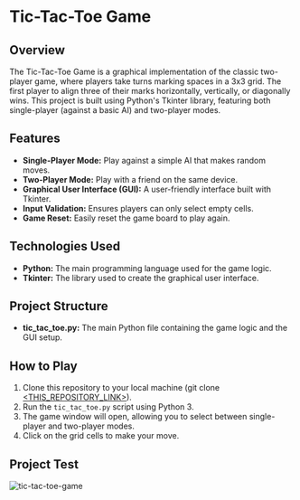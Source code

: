 # Tic-Tac-Toe Game

## Overview
The Tic-Tac-Toe Game is a graphical implementation of the classic two-player game, where players take turns marking spaces in a 3x3 grid. The first player to align three of their marks horizontally, vertically, or diagonally wins. This project is built using Python's Tkinter library, featuring both single-player (against a basic AI) and two-player modes.

## Features
- **Single-Player Mode:** Play against a simple AI that makes random moves.
- **Two-Player Mode:** Play with a friend on the same device.
- **Graphical User Interface (GUI):** A user-friendly interface built with Tkinter.
- **Input Validation:** Ensures players can only select empty cells.
- **Game Reset:** Easily reset the game board to play again.

## Technologies Used
- **Python:** The main programming language used for the game logic.
- **Tkinter:** The library used to create the graphical user interface.

## Project Structure
- **tic_tac_toe.py:** The main Python file containing the game logic and the GUI setup.

## How to Play
1. Clone this repository to your local machine (git clone [<THIS_REPOSITORY_LINK>](https://github.com/GabrielB03/tic-tac-toe-game.git)).
2. Run the `tic_tac_toe.py` script using Python 3.
3. The game window will open, allowing you to select between single-player and two-player modes.
4. Click on the grid cells to make your move.

## Project Test
![tic-tac-toe-game](https://github.com/user-attachments/assets/5ba3cdaa-0c52-4a0c-977c-ec42c3deea9b)
